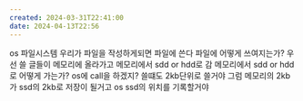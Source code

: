 ```yaml
---
created: 2024-03-31T22:41:00
date: 2024-04-13T22:56
---
```

os
파일시스템
우리가 파일을 작성하게되면 파일에 쓴다
파일에 어떻게 쓰여지는가?
우선 쓸 글들이 메모리에 올라가고
메모리에서 sdd or hdd로 감
메모리에서 sdd or hdd로 어떻게 가는가?
os에 call을 하겠지?
쓸떄도 2kb단위로 쓸거야
그럼 메모리의 2kb가 ssd의 2kb로 저장이 될거고
os ssd의 위치를 기록할거야